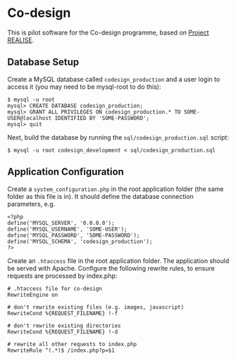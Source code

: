 Co-design
=========

This is pilot software for the Co-design programme, based on 
[Project REALISE](https://github.com/AccessAtECS/Project-REALISE).

Database Setup
--------------

Create a MySQL database called `codesign_production` and a user login to
access it (you may need to be mysql-root to do this):

    $ mysql -u root 
    mysql> CREATE DATABASE codesign_production;
    mysql> GRANT ALL PRIVILEGES ON codesign_production.* TO SOME-USER@localhost IDENTIFIED BY 'SOME-PASSWORD';
    mysql> quit

Next, build the database by running the `sql/codesign_production.sql` script:

    $ mysql -u root codesign_development < sql/codesign_production.sql


Application Configuration
-------------------------

Create a `system_configuration.php` in the root application folder (the same 
folder as this file is in). It should define the database connection
parameters, e.g.

    <?php
    define('MYSQL_SERVER', '0.0.0.0');
    define('MYSQL_USERNAME', 'SOME-USER');
    define('MYSQL_PASSWORD', 'SOME-PASSWORD');
    define('MYSQL_SCHEMA', 'codesign_production');
    ?>

Create an `.htaccess` file in the root application folder. The application
should be served with Apache. Configure the following rewrite rules, to ensure
requests are processed by index.php:

    # .htaccess file for co-design
    RewriteEngine on

    # don't rewrite existing files (e.g. images, javascript)
    RewriteCond %{REQUEST_FILENAME} !-f

    # don't rewrite existing directories
    RewriteCond %{REQUEST_FILENAME} !-d

    # rewrite all other requests to index.php
    RewriteRule ^(.*)$ /index.php?p=$1
